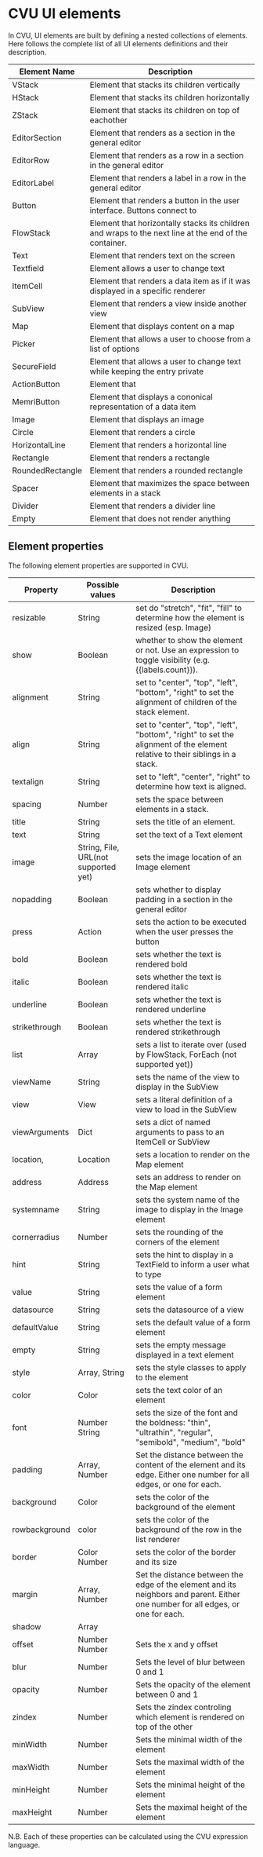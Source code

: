 # CVU UI elements

In CVU, UI elements are built by defining a nested collections of elements. Here follows the complete list of all UI elements definitions and their description.

Element Name | Description
----- | -----
VStack | Element that stacks its children vertically
HStack | Element that stacks its children horizontally
ZStack | Element that stacks its children on top of eachother
EditorSection | Element that renders as a section in the general editor
EditorRow | Element that renders as a row in a section in the general editor
EditorLabel | Element that renders a label in a row in the general editor
Button | Element that renders a button in the user interface. Buttons connect to 
FlowStack | Element that horizontally stacks its children and wraps to the next line at the end of the container.
Text | Element that renders text on the screen
Textfield | Element allows a user to change text
ItemCell | Element that renders a data item as if it was displayed in a specific renderer
SubView | Element that renders a view inside another view
Map | Element that displays content on a map
Picker | Element that allows a user to choose from a list of options
SecureField | Element that allows a user to change text while keeping the entry private
ActionButton | Element that 
MemriButton | Element that displays a cononical representation of a data item
Image | Element that displays an image
Circle | Element that renders a circle
HorizontalLine | Element that renders a horizontal line
Rectangle | Element that renders a rectangle
RoundedRectangle | Element that renders a rounded rectangle
Spacer | Element that maximizes the space between elements in a stack
Divider | Element that renders a divider line
Empty | Element that does not render anything

## Element properties

The following element properties are supported in CVU.

Property | Possible values | Description
---- | ---- | ----
resizable | String | set do "stretch", "fit", "fill" to determine how the element is resized (esp. Image)
show | Boolean | whether to show the element or not. Use an expression to toggle visibility (e.g. {{labels.count}}).
alignment | String | set to "center", "top", "left", "bottom", "right" to set the alignment of children of the stack element.
align | String | set to "center", "top", "left", "bottom", "right" to set the alignment of the element relative to their siblings in a stack.
textalign | String | set to "left", "center", "right" to determine how text is aligned.
spacing | Number | sets the space between elements in a stack.
title | String | sets the title of an element.
text | String | set the text of a Text element
image | String, File, URL(not supported yet) | sets the image location of an Image element
nopadding | Boolean | sets whether to display padding in a section in the general editor 
press | Action | sets the action to be executed when the user presses the button
bold | Boolean | sets whether the text is rendered bold
italic | Boolean | sets whether the text is rendered italic
underline | Boolean | sets whether the text is rendered underline
strikethrough | Boolean | sets whether the text is rendered strikethrough
list | Array | sets a list to iterate over (used by FlowStack, ForEach (not supported yet))
viewName | String | sets the name of the view to display in the SubView
view | View | sets a literal definition of a view to load in the SubView
viewArguments | Dict | sets a dict of named arguments to pass to an ItemCell or SubView
location, | Location | sets a location to render on the Map element
address | Address | sets an address to render on the Map element
systemname | String | sets the system name of the image to display in the Image element
cornerradius | Number | sets the rounding of the corners of the element
hint | String | sets the hint to display in a TextField to inform a user what to type
value | String | sets the value of a form element
datasource | String | sets the datasource of a view
defaultValue | String | sets the default value of a form element
empty | String | sets the empty message displayed in a text element
style | Array, String | sets the style classes to apply to the element
color | Color | sets the text color of an element
font | Number String | sets the size of the font and the boldness: "thin", "ultrathin", "regular", "semibold", "medium", "bold"
padding | Array, Number | Set the distance between the content of the element and its edge. Either one number for all edges, or one for each.
background | Color | sets the color of the background of the element
rowbackground | color | sets the color of the background of the row in the list renderer
border | Color Number | sets the color of the border and its size
margin | Array, Number | Set the distance between the edge of the element and its neighbors and parent. Either one number for all edges, or one for each.
shadow | Array | 
offset | Number Number | Sets the x and y offset
blur | Number | Sets the level of blur between 0 and 1 
opacity | Number | Sets the opacity of the element between 0 and 1
zindex | Number | Sets the zindex controling which element is rendered on top of the other
minWidth | Number | Sets the minimal width of the element
maxWidth | Number | Sets the maximal width of the element
minHeight | Number | Sets the minimal height of the element
maxHeight | Number | Sets the maximal height of the element

N.B. Each of these properties can be calculated using the CVU expression language.
